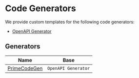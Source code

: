# Code Generators

We provide custom templates for the following code generators:

* [OpenAPI Generator](https://openapi-generator.tech/)

## Generators

| Name | Base |
| ---- | ----------- |
| [PrimeCodeGen](primecodegen.md) | `OpenAPI Generator` |
